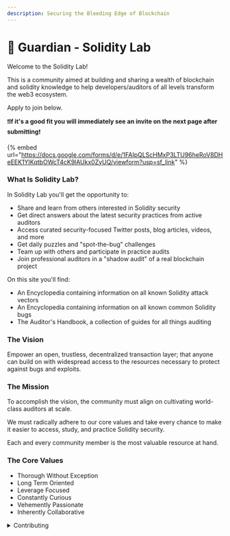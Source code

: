 ```yaml
---
description: Securing the Bleeding Edge of Blockchain
---
```


# 🧪 Guardian - Solidity Lab

Welcome to the Solidity Lab!

This is a community aimed at building and sharing a wealth of blockchain and solidity knowledge to help developers/auditors of all levels transform the web3 ecosystem.

Apply to join below.

:exclamation:**If it's a good fit you will immediately see an invite on the next page after submitting**:exclamation:

{% embed url="https://docs.google.com/forms/d/e/1FAIpQLScHMxP3LTU96heRoV8DHeEEK1YIKqtbOWcT4cK9lAUkx0ZyUQ/viewform?usp=sf_link" %}





### What Is Solidity Lab?

In Solidity Lab you'll get the opportunity to:

* Share and learn from others interested in Solidity security
* Get direct answers about the latest security practices from active auditors
* Access curated security-focused Twitter posts, blog articles, videos, and more
* Get daily puzzles and "spot-the-bug" challenges
* Team up with others and participate in practice audits
* Join professional auditors in a "shadow audit" of a real blockchain project

On this site you'll find:

* An Encyclopedia containing information on all known Solidity attack vectors
* An Encyclopedia containing information on all known common Solidity bugs
* The Auditor's Handbook, a collection of guides for all things auditing



### The Vision

Empower an open, trustless, decentralized transaction layer; that anyone can build on with widespread access to the resources necessary to protect against bugs and exploits.



### The Mission

To accomplish the vision, the community must align on cultivating world-class auditors at scale.

We must radically adhere to our core values and take every chance to make it easier to access, study, and practice Solidity security.

Each and every community member is the most valuable resource at hand.



### The Core Values

* Thorough Without Exception
* Long Term Oriented
* Leverage Focused
* Constantly Curious
* Vehemently Passionate
* Inherently Collaborative



<details>

<summary>Contributing</summary>

The Vision and Mission can only be achieved through fervent collaboration. Every member of Solidity Lab is encouraged to give back and contribute whatever they can to enrich the experience for others.

You'll find that by giving more, your own experience is enhanced.

Contribute to this knowledge base by opening a pull request on [Github](https://github.com/GuardianAudits/SolidityLab). Upon review, your change request will be merged and you will receive the `Contributor` role.

</details>
